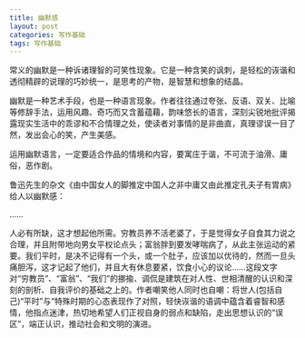 ```yaml
---
title: 幽默感
layout: post
categories: 写作基础
tags: 写作基础
---
```


常义的幽默是一种诉诸理智的可笑性现象。它是一种含笑的讽刺，是轻松的诙谐和透彻精辟的说理的巧妙统一，是思考的产物，是智慧和想象的结晶。

幽默是一种艺术手段，也是一种语言现象。作者往往通过夸张、反语、双关、比喻等修辞手法，运用风趣、奇巧而又含蓄蕴藉，韵味悠长的语言，深刻尖锐地批评揭露现实生活中的乖谬和不合情理之处，使读者对事情的是非曲直，真理谬误一目了然，发出会心的笑，产生美感。

运用幽默语言，一定要适合作品的情境和内容，要寓庄于谐，不可流于油滑、庸俗，恶作剧。

鲁迅先生的杂文《由中国女人的脚推定中国人之非中庸又由此推定孔夫子有胃病》给人以幽默感：

……

人必有所缺，这才想起他所需。穷教员养不活老婆了，于是觉得女子自食其力说之合理，并且附带地向男女平权论点头；富翁胖到要发哮喘病了，从此主张运动的紧要。我们平时，是决不记得有一个头，或一个肚子，应该加以优待的，然而一旦头痛胆泻，这才记起了他们，并且大有休息要紧，饮食小心的议论……这段文字对“穷教员”、“富翁”、“我们”的挪揄、调侃是建筑在对人性、世相清醒的认识和深刻的剖析、自我评价的基础之上的。作者嘲笑他人同时也自嘲：将世人(包括自己)“平时”与“特殊时期的心态表现作了对照，轻快诙谐的语调中蕴含着睿智和感情，他指点迷津，热切地希望人们正视自身的弱点和缺陷，走出思想认识的“误区”，端正认识，推动社会和文明的演进。 